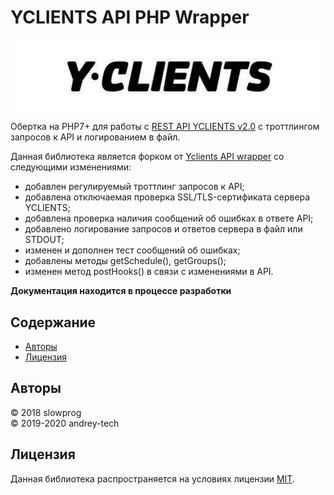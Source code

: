 # YCLIENTS API PHP Wrapper

![YCLIENTS logo](./assets/yclients-logo.png)

Обертка на PHP7+ для работы с [REST API YCLIENTS v2.0](https://yclients.docs.apiary.io/) 
c троттлингом запросов к API и логированием в файл.

Данная библиотека является форком от [Yclients API wrapper](https://github.com/slowprog/yclients-api) со следующими изменениями: 

- добавлен регулируемый троттлинг запросов к API;
- добавлена отключаемая проверка SSL/TLS-сертификата сервера YCLIENTS;
- добавлена проверка наличия сообщений об ошибках в ответе API;
- добавлено логирование запросов и ответов сервера в файл или STDOUT;
- изменен и дополнен тест сообщений об ошибках;
- добавлены методы getSchedule(), getGroups();
- изменен метод postHooks() в связи с изменениями в API.

**Документация находится в процессе разработки**

## Содержание

<!-- MarkdownTOC levels="1,2,3,4,5,6" autoanchor="true" autolink="true" -->

- [Авторы](#%D0%90%D0%B2%D1%82%D0%BE%D1%80%D1%8B)
- [Лицензия](#%D0%9B%D0%B8%D1%86%D0%B5%D0%BD%D0%B7%D0%B8%D1%8F)

<!-- /MarkdownTOC -->

<a id="%D0%90%D0%B2%D1%82%D0%BE%D1%80%D1%8B"></a>
## Авторы

© 2018 slowprog  
© 2019-2020 andrey-tech

<a id="%D0%9B%D0%B8%D1%86%D0%B5%D0%BD%D0%B7%D0%B8%D1%8F"></a>
## Лицензия

Данная библиотека распространяется на условиях лицензии [MIT](./LICENSE).
